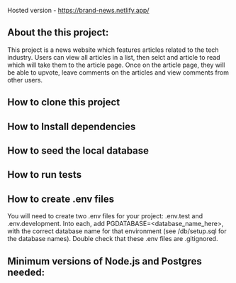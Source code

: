 Hosted version - https://brand-news.netlify.app/

## About the this project:
This project is a news website which features articles related to the tech industry. Users can view all articles in a list, then selct and article to read which will take them to the article page. Once on the article page, they will be able to upvote, leave comments on the articles and view comments from other users.

## How to clone this project

## How to Install dependencies

## How to seed the local database

## How to run tests

## How to create .env files
You will need to create two .env files for your project: .env.test and .env.development. Into each, add PGDATABASE=<database_name_here>, with the correct database name for that environment (see /db/setup.sql for the database names). Double check that these .env files are .gitignored.

## Minimum versions of Node.js and Postgres needed:
